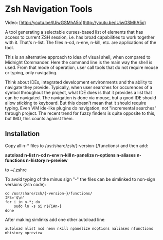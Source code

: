 # Zsh Navigation Tools

Video: [http://youtu.be/lUiwGSMhA5o](http://youtu.be/lUiwGSMhA5o)

A tool generating a selectable curses-based list of elements that has access to current ZSH session, i.e. has broad capabilities to work together with it. That's n-list. The files n-cd, n-env, n-kill, etc. are applications of the tool.

This is an alternative approach to idea of visual shell, when compared to Midnight Commander. Here the command line is the main way the shell is used. From that mode of operation, user call tools that do not require mouse or typing, only navigating. 

Think about IDEs, integrated development environments and the ability to navigate they provide. Typically, when user searches for occurences of a symbol throughout the project, what IDE does is that it provides a list that can be navigated. The navigation is done via mouse, but a good IDE should allow sticking to keyboard. But this doesn't mean that it should require typing. Even VIM ide-like plugins do navigation, not "incremental searches" through project. The recent trend for fuzzy finders is quite opposite to this, but IMO, this counts against them.

## Installation
Copy all n-* files to /usr/share/zsh/[-version-]/functions/ and then add:

**autoload n-list n-cd n-env n-kill n-panelize n-options n-aliases n-functions n-history n-preview**

to ~/.zshrc

To avoid typing of the minus sign "-" the files can be simlinked to non-sign versions (zsh code):

    cd /usr/share/zsh/{-version-}/functions/
    IFS='$\n'
    for i in n-*; do
        sudo ln -s $i n${i#n-}
    done

After making simlinks add one other autoload line:

    autoload nlist ncd nenv nkill npanelize noptions naliases nfunctions nhistory npreview
